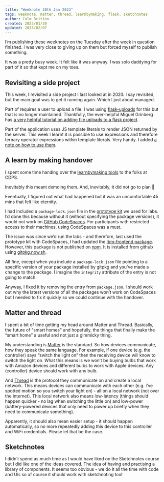 ```yaml
---
title: "Weeknote 30th Jan 2023"
tags: weeknote, matter, thread, learnbymaking, flask, sketchnotes
author: Colm Britton
created: 2023/01/30
updated: 2023/02/07
---
```


I’m publishing these weeknotes on the Tuesday after the week in question finished. I was very close to giving up on them but forced myself to publish something.

It was a pretty busy week. It felt like it was anyway. I was solo daddying for part of it so that kept me on my toes.

## Revisiting a side project

This week, I revisited a side project I last looked at in 2020. I say revisited, but the main goal was to get it running again. Which I just about managed.

Part of requires a user to upload a file. I was using [flask-uploads](https://pypi.org/project/Flask-Uploads/) for this but that is no longer maintained. Thankfully, the ever-helpful Miguel Grinberg has [a very helpful tutorial on adding file uploads to a flask project](https://blog.miguelgrinberg.com/post/handling-file-uploads-with-flask).

Part of the application uses JS template literals to render JSON returned by the server. This week I learnt it is possible to use expressions and therefore ternary operator expressions within template literals. Very handy. I added [a note on how to use them](https://colmjude.com/notes/snippet/js-snippets/).

## A learn by making handover

I spent some time handing over the [learnbymaking tools](https://learnbymaking.wales/en/updates/2022/12/21/making-tools-for-learn-by-making.html) to the folks at CDPS.

Inevitably this meant demoing them. And, inevitably, it did not go to plan 🫣

Eventually, I figured out what had happened but it was an uncomfortable 45 mins that felt like eternity.

I had included a `package-lock.json` file in the [prototype kit](https://github.com/learnbymakingwales/lbm-prototype-kit) we used for labs. I’d done this because without it (without specifying the package versions), it would not work on [GitHub CodeSpaces](https://github.com/features/codespaces). For participants with restricted access to their machines, using CodeSpaces was a must.

The issue was since we’d run the labs - and therefore, last used the prototype kit with CodeSpaces, I had updated the [lbm-frontend package](https://github.com/learnbymakingwales/lbm-frontend). However, this package is not published on [npm](https://www.npmjs.com/). It is installed from github using [gitpkg.now.sh](https://gitpkg.vercel.app/).

All fine, except when you include a `package-lock.json` file pointing to a specific version of your package installed by gitpkg and you’ve made a change to the package. I imagine the `integrity` attribute of the entry is not going to match.

Anyway, I fixed it by removing the entry from `package.json`. I should work out why the latest versions of all the packages won’t work on CodeSpaces but I needed to fix it quickly so we could continue with the handover.

## Matter and thread

I spent a bit of time getting my head around Matter and Thread. Basically, the future of "smart homes" and hopefully, the things that finally make the “smart home” a useful and not just a gimmicky thing.

My understanding is [Matter](https://www.theverge.com/23390726/matter-smart-home-faq-questions-answers) is the standard. So how devices communicate, how they speak the same language. For example, if one device (e.g. the controller) says “switch the light on” then the receiving device will know to switch the light on. What this means is we won’t be buying bulbs that work with Amazon devices and different bulbs to work with Apple devices. Any (controller) device should work with any bulb.

And [Thread](https://www.theverge.com/23165855/thread-smart-home-protocol-matter-apple-google-interview) is the protocol they communicate on and create a local network. This means devices can communicate with each other (e.g. I’ve spotted motion so you switch your light on) - all on a local network (not over the internet). This local network also means low-latency (things should happen quicker - no lag when switching the little on) and low-power (battery-powered devices that only need to power up briefly when they need to communicate something).

Apparently, it should also mean easier setup - it should happen automatically, so no more repeatedly adding this device to this controller and WiFi credentials. Please let that be the case.

## Sketchnotes

I didn’t spend as much time as I would have liked on the Sketchnotes course but I did like one of the ideas covered. The idea of having and practising a library of components. It seems too obvious - we do it all the time with code and UIs so of course it should work with sketchnoting too!
